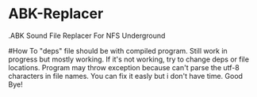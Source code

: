 # ABK-Replacer
.ABK Sound File Replacer For NFS Underground

#How To
"deps" file should be with compiled program. Still work in progress but mostly working. If it's not working, try to change deps or file locations. Program may throw exception because can't parse the utf-8 characters in file names. You can fix it easly but i don't have time. Good Bye!
